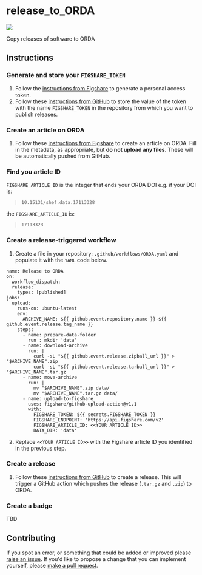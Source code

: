 # release_to_ORDA

[![](https://img.shields.io/badge/ORDA--DOI-10.15131%2Fshef.data.17113328-lightgrey)](https://figshare.shef.ac.uk/articles/software/Release_to_ORDA/17113328)

Copy releases of software to ORDA

## Instructions
### Generate and store your `FIGSHARE_TOKEN`

1. Follow the [instructions from Figshare](https://help.figshare.com/article/how-to-get-a-personal-token) to generate a personal access token.
2. Follow these [instructions from GitHub](https://docs.github.com/en/actions/security-guides/encrypted-secrets#creating-encrypted-secrets-for-a-repository) to store the value of the token with the name `FIGSHARE_TOKEN` in the repository from which you want to publish releases.

### Create an article on ORDA

1. Follow these [instructions from Figshare](https://help.figshare.com/article/how-to-upload-and-publish-your-data) to create an article on ORDA. Fill in the metadata, as appropriate, but **do not upload any files**. These will be automatically pushed from GitHub.

### Find you article ID

`FIGSHARE_ARTICLE_ID` is the integer that ends your ORDA DOI e.g. if your DOI is:

> `10.15131/shef.data.17113328`

the `FIGSHARE_ARTICLE_ID` is:

> `17113328`

### Create a release-triggered workflow

1. Create a file in your repository: `.github/workflows/ORDA.yaml` and populate it with the `YAML` code below.

```{YAML}
name: Release to ORDA
on:
  workflow_dispatch:
  release:
    types: [published]
jobs:
  upload:
    runs-on: ubuntu-latest
    env:
      ARCHIVE_NAME: ${{ github.event.repository.name }}-${{ github.event.release.tag_name }}
    steps:
      - name: prepare-data-folder
        run : mkdir 'data'
      - name: download-archive
        run: |
          curl -sL "${{ github.event.release.zipball_url }}" > "$ARCHIVE_NAME".zip
          curl -sL "${{ github.event.release.tarball_url }}" > "$ARCHIVE_NAME".tar.gz
      - name: move-archive
        run: |
          mv "$ARCHIVE_NAME".zip data/
          mv "$ARCHIVE_NAME".tar.gz data/
      - name: upload-to-figshare
        uses: figshare/github-upload-action@v1.1
        with:
          FIGSHARE_TOKEN: ${{ secrets.FIGSHARE_TOKEN }}
          FIGSHARE_ENDPOINT: 'https://api.figshare.com/v2'
          FIGSHARE_ARTICLE_ID: <<YOUR ARTICLE ID>>
          DATA_DIR: 'data'
```

2. Replace `<<YOUR ARTICLE ID>>` with the Figshare article ID you identified in the previous step.

### Create a release

1. Follow these [instructions from GitHub](https://docs.github.com/en/repositories/releasing-projects-on-github/managing-releases-in-a-repository#creating-a-release) to create a release. This will trigger a GitHub action which pushes the release (`.tar.gz` and `.zip`) to ORDA.

### Create a badge

TBD

## Contributing

If you spot an error, or something that could be added or improved please [raise an issue](https://github.com/RSE-Sheffield/release_to_ORDA/issues). If you'd like to propose a change that you can implement yourself, please [make a pull request](https://github.com/RSE-Sheffield/release_to_ORDA/pulls).
